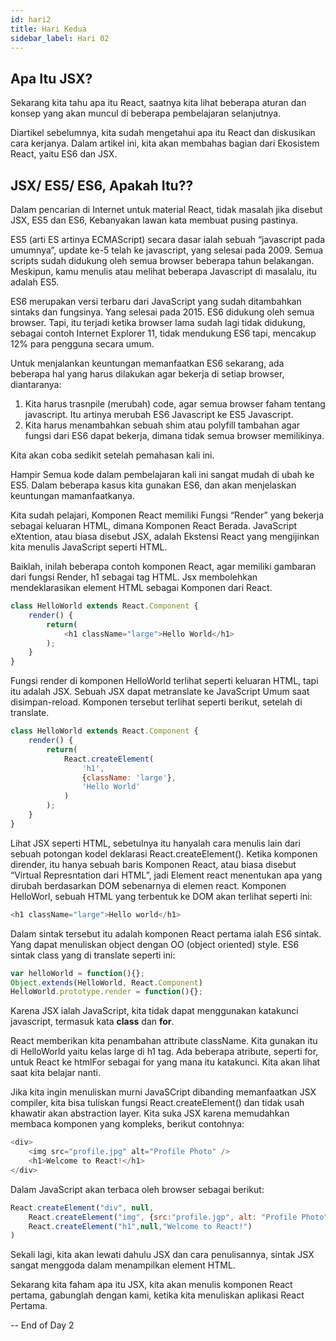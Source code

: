 ```yaml
---
id: hari2
title: Hari Kedua
sidebar_label: Hari 02
---
```


## Apa Itu JSX?

Sekarang kita tahu apa itu React, saatnya kita lihat beberapa aturan dan konsep yang akan muncul di beberapa pembelajaran selanjutnya.

Diartikel sebelumnya, kita sudah mengetahui apa itu React dan diskusikan cara kerjanya. Dalam artikel ini, kita akan membahas bagian dari Ekosistem React, yaitu ES6 dan JSX.

## JSX/ ES5/ ES6, Apakah Itu??

Dalam pencarian di Internet untuk material React, tidak masalah jika disebut JSX, ES5 dan ES6, Kebanyakan lawan kata membuat pusing pastinya.

ES5 (arti ES artinya ECMAScript) secara dasar ialah sebuah “javascript pada umumnya”, update ke-5 telah ke javascript, yang selesai pada 2009. Semua scripts sudah didukung oleh semua browser beberapa tahun belakangan. Meskipun, kamu menulis atau melihat beberapa Javascript di masalalu, itu adalah ES5.

ES6 merupakan versi terbaru dari JavaScript yang sudah ditambahkan sintaks dan fungsinya. Yang selesai pada 2015. ES6 didukung oleh semua browser. Tapi, itu terjadi ketika browser lama sudah lagi tidak didukung, sebagai contoh Internet Explorer 11, tidak mendukung ES6 tapi, mencakup 12% para pengguna secara umum.

Untuk menjalankan keuntungan memanfaatkan ES6 sekarang, ada beberapa hal yang harus dilakukan agar bekerja di setiap browser, diantaranya:

1. Kita harus trasnpile (merubah) code, agar semua browser faham tentang javascript. Itu artinya merubah ES6 Javascript ke ES5 Javascript.
2. Kita harus menambahkan sebuah shim atau polyfill tambahan agar fungsi dari ES6 dapat bekerja, dimana tidak semua browser memilikinya.

Kita akan coba sedikit setelah pemahasan kali ini.

Hampir Semua kode dalam pembelajaran kali ini sangat mudah di ubah ke ES5. Dalam beberapa kasus kita gunakan ES6, dan akan menjelaskan keuntungan mamanfaatkanya.

Kita sudah pelajari, Komponen React memiliki Fungsi “Render” yang bekerja sebagai keluaran HTML, dimana Komponen React Berada. JavaScript eXtention, atau biasa disebut JSX, adalah Ekstensi React yang mengijinkan kita menulis JavaScript seperti HTML.

Baiklah, inilah beberapa contoh komponen React, agar memiliki gambaran dari fungsi Render, h1 sebagai tag HTML. Jsx membolehkan mendeklarasikan element HTML sebagai Komponen dari React.

```javascript
class HelloWorld extends React.Component {
    render() {
        return(
            <h1 className="large">Hello World</h1>
        );
    }
}
```

Fungsi render di komponen HelloWorld terlihat seperti keluaran HTML, tapi itu adalah JSX. Sebuah JSX dapat metranslate ke JavaScript Umum saat disimpan-reload. Komponen tersebut terlihat seperti berikut, setelah di translate.

```javascript
class HelloWorld extends React.Component {
    render() {
        return(
            React.createElement(
                'h1',
                {className: 'large'},
                'Hello World'
            )
        );
    }
}
```

Lihat JSX seperti HTML, sebetulnya itu hanyalah cara menulis lain dari sebuah potongan kodel deklarasi React.createElement(). Ketika komponen dirender, itu hanya sebuah baris Komponen React, atau biasa disebut “Virtual Represntation dari HTML”, jadi Element react menentukan apa yang dirubah berdasarkan DOM sebenarnya di elemen react. Komponen HelloWorl, sebuah HTML yang terbentuk ke DOM akan terlihat seperti ini:

```javascript
<h1 className="large">Hello world</h1>
```

Dalam sintak tersebut itu adalah komponen React pertama ialah ES6 sintak. Yang dapat menuliskan object dengan OO (object oriented) style. ES6 sintak class yang di translate seperti ini:

```javascript
var helloWorld = function(){};
Object.extends(HelloWorld, React.Component)
HelloWorld.prototype.render = function(){};
```

Karena JSX ialah JavaScript, kita tidak dapat menggunakan katakunci javascript, termasuk kata **class** dan **for**.

React memberikan kita penambahan attribute className. Kita gunakan itu di HelloWorld yaitu kelas large di h1 tag. Ada beberapa atribute, seperti for, untuk React ke htmlFor sebagai for yang mana itu katakunci. Kita akan lihat saat kita belajar nanti.

Jika kita ingin menuliskan murni JavaSCript dibanding memanfaatkan JSX compiler, kita bisa tuliskan fungsi React.createElement()  dan tidak usah khawatir akan abstraction layer. Kita suka JSX karena memudahkan membaca komponen yang kompleks, berikut contohnya:

```javascript
<div>
    <img src="profile.jpg" alt="Profile Photo" />
    <h1>Welcome to React!</h1>
</div>
```

Dalam JavaScript akan terbaca oleh browser sebagai berikut:

```javascript
React.createElement("div", null, 
    React.createElement("img", {src:"profile.jgp", alt: "Profile Photo"}),
    React.createElement("h1",null,"Welcome to React!")
)
```
Sekali lagi, kita akan lewati dahulu JSX dan cara penulisannya, sintak JSX sangat menggoda dalam menampilkan element HTML.

Sekarang kita faham apa itu JSX, kita akan menulis komponen React pertama, gabunglah dengan kami, ketika kita menuliskan aplikasi React Pertama.

-- End of Day 2
